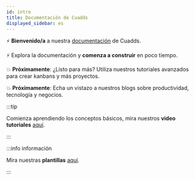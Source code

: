 ```yaml
---
id: intro
title: Documentación de Cuadds
displayed_sidebar: es
---
```


⚡️ **Bienvenido/a** a nuestra [documentación](/docs/es/intro) de Cuadds.

⚡️ Explora la documentación y **comenza a construir** en poco tiempo.

💥 **Próximamente**: ¿Listo para más? Utiliza nuestros tutoriales avanzados para crear kanbans y más proyectos.

💥 **Próximamente**: Echa un vistazo a nuestros blogs sobre productividad, tecnología y negocios.

:::tip

Comienza aprendiendo los conceptos básicos, mira nuestros **video tutoriales** [aquí](/docs/es/intro#-the-basics).

:::

:::info información

Mira nuestras **plantillas** [aquí](https://www.cuadds.com/onboarding/action).

:::